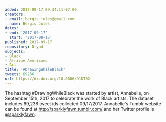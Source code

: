 ```yaml
---
added: 2017-09-17 09:34:11-07:00
creators:
- email: bergis.jules@gmail.com
  name: Bergis Jules
dates:
- end: '2017-09-17'
  start: '2017-09-15'
published: 2017-09-17
repository: Dryad
subjects:
- Black
- African Americans
- Art
title: '#DrawingWhileBlack'
tweets: 69236
url: https://dx.doi.org/10.6086/D1DT02
---
```


The hashtag \#DrawingWhileBlack was started by artist, Annabelle, on September 15th, 2017 to celebrate the work of Black artists. The dataset includes 69,236 tweet ids collected 09/17/2017. Annabelle's Tumblr website can be found at <a href="http://sparklyfawn.tumblr.com/">http://sparklyfawn.tumblr.com/</a> and her Twitter profile is <a href="https://twitter.com/sparklyfawn">@sparklyfawn</a>.
